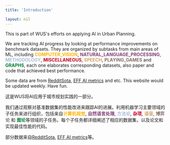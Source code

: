 ```yaml
---
title: 'Introduction'

layout: nil
---
```


This is part of WUS's efforts on applying AI in Urban Planning.  

We are tracking AI progress by looking at performance improvements on benchmark datasets. They are organized by subtasks from main areas of ML, including <span style="color:#FFB300;font-weight:bold">COMPUTER_VISION</span>, <span style="color:#803E75;font-weight:bold">NATURAL_LANGUAGE_PROCESSING</span>, <span style="color:#A6BDD7;font-weight:bold">METHODOLOGY</span>, <span style="color:#C10020;font-weight:bold">MISCELLANEOUS</span>, <span style="color:#CEA262;font-weight:bold">SPEECH</span>, <span style="color:#817066;font-weight:bold">PLAYING_GAMES</span> and <span style="color:#007D34;font-weight:bold">GRAPHS</span>, each one elaborates corresponding datasets, also paper and code that achieved best performance.  

Some data are from [RedditSota](https://github.com/RedditSota/state-of-the-art-result-for-machine-learning-problems), [EFF AI metrics](https://github.com/AI-metrics/AI-metrics) and etc. This website would be updated weekly. Have fun.  
  


这是WUS将AI应用于城市规划实践的一部分。  

我们通过观察对基准数据集的性能改进来跟踪AI的进展。利用机器学习主要领域的子任务来进行组织，包括来自<span style="color:#FFB300;font-weight:bold">计算机视觉</span>, <span style="color:#803E75;font-weight:bold">自然语言处理</span>, <span style="color:#A6BDD7;font-weight:bold">方法论</span>, <span style="color:#C10020;font-weight:bold">杂项</span>, <span style="color:#CEA262;font-weight:bold">语音</span>, <span style="color:#817066;font-weight:bold">博弈论</span> 和 <span style="color:#007D34;font-weight:bold">图论</span>等领域的子任务。每个子任务都详细阐述了相应的数据集，以及论文和实现最佳性能的代码。  

部分数据来自[RedditSota](https://github.com/RedditSota/state-of-the-art-result-for-machine-learning-problems), [EFF AI metrics](https://github.com/AI-metrics/AI-metrics)等。  

